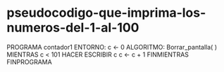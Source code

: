 # pseudocodigo-que-imprima-los-numeros-del-1-al-100
PROGRAMA contador1
ENTORNO:
c <- 0
ALGORITMO:
Borrar_pantalla( )
MIENTRAS c < 101 HACER
ESCRIBIR c
c <- c + 1
FINMIENTRAS
FINPROGRAMA
